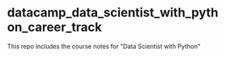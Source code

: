 # datacamp_data_scientist_with_python_career_track
This repo includes the course notes for "Data Scientist with Python"
